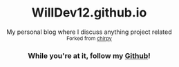 <div style="text-align: center;">
    <h1>WillDev12.github.io</h1>
        My personal blog where I discuss anything project related<br>
    <sub>Forked from <a href="https://github.com/cotes2020/jekyll-theme-chirpy">chirpy</a></sub>
    <h3 text-align="center">While you're at it, follow my <a href="https://github.com/WillDev12">Github</a>!</h3>
</div>
